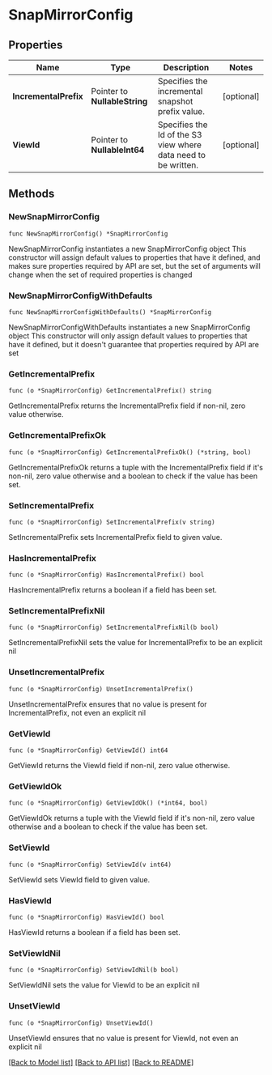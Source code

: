 # SnapMirrorConfig

## Properties

Name | Type | Description | Notes
------------ | ------------- | ------------- | -------------
**IncrementalPrefix** | Pointer to **NullableString** | Specifies the incremental snapshot prefix value. | [optional] 
**ViewId** | Pointer to **NullableInt64** | Specifies the Id of the S3 view where data need to be written. | [optional] 

## Methods

### NewSnapMirrorConfig

`func NewSnapMirrorConfig() *SnapMirrorConfig`

NewSnapMirrorConfig instantiates a new SnapMirrorConfig object
This constructor will assign default values to properties that have it defined,
and makes sure properties required by API are set, but the set of arguments
will change when the set of required properties is changed

### NewSnapMirrorConfigWithDefaults

`func NewSnapMirrorConfigWithDefaults() *SnapMirrorConfig`

NewSnapMirrorConfigWithDefaults instantiates a new SnapMirrorConfig object
This constructor will only assign default values to properties that have it defined,
but it doesn't guarantee that properties required by API are set

### GetIncrementalPrefix

`func (o *SnapMirrorConfig) GetIncrementalPrefix() string`

GetIncrementalPrefix returns the IncrementalPrefix field if non-nil, zero value otherwise.

### GetIncrementalPrefixOk

`func (o *SnapMirrorConfig) GetIncrementalPrefixOk() (*string, bool)`

GetIncrementalPrefixOk returns a tuple with the IncrementalPrefix field if it's non-nil, zero value otherwise
and a boolean to check if the value has been set.

### SetIncrementalPrefix

`func (o *SnapMirrorConfig) SetIncrementalPrefix(v string)`

SetIncrementalPrefix sets IncrementalPrefix field to given value.

### HasIncrementalPrefix

`func (o *SnapMirrorConfig) HasIncrementalPrefix() bool`

HasIncrementalPrefix returns a boolean if a field has been set.

### SetIncrementalPrefixNil

`func (o *SnapMirrorConfig) SetIncrementalPrefixNil(b bool)`

 SetIncrementalPrefixNil sets the value for IncrementalPrefix to be an explicit nil

### UnsetIncrementalPrefix
`func (o *SnapMirrorConfig) UnsetIncrementalPrefix()`

UnsetIncrementalPrefix ensures that no value is present for IncrementalPrefix, not even an explicit nil
### GetViewId

`func (o *SnapMirrorConfig) GetViewId() int64`

GetViewId returns the ViewId field if non-nil, zero value otherwise.

### GetViewIdOk

`func (o *SnapMirrorConfig) GetViewIdOk() (*int64, bool)`

GetViewIdOk returns a tuple with the ViewId field if it's non-nil, zero value otherwise
and a boolean to check if the value has been set.

### SetViewId

`func (o *SnapMirrorConfig) SetViewId(v int64)`

SetViewId sets ViewId field to given value.

### HasViewId

`func (o *SnapMirrorConfig) HasViewId() bool`

HasViewId returns a boolean if a field has been set.

### SetViewIdNil

`func (o *SnapMirrorConfig) SetViewIdNil(b bool)`

 SetViewIdNil sets the value for ViewId to be an explicit nil

### UnsetViewId
`func (o *SnapMirrorConfig) UnsetViewId()`

UnsetViewId ensures that no value is present for ViewId, not even an explicit nil

[[Back to Model list]](../README.md#documentation-for-models) [[Back to API list]](../README.md#documentation-for-api-endpoints) [[Back to README]](../README.md)


